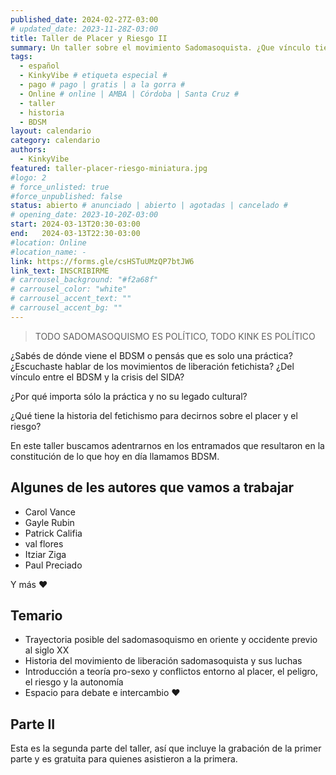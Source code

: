 ```yaml
---
published_date: 2024-02-27Z-03:00
# updated_date: 2023-11-28Z-03:00
title: Taller de Placer y Riesgo II
summary: Un taller sobre el movimiento Sadomasoquista. ¿Que vínculo tiene el placer y el riesgo? Nos adentramos en la historia de las culturas eróticas sadomasoquistas para recuperar su legado y pensar otras formas de deseo y comunidad posibles.
tags:
  - español
  - KinkyVibe # etiqueta especial #
  - pago # pago | gratis | a la gorra #
  - Online # online | AMBA | Córdoba | Santa Cruz #
  - taller
  - historia
  - BDSM
layout: calendario
category: calendario
authors:
  - KinkyVibe
featured: taller-placer-riesgo-miniatura.jpg
#logo: 2
# force_unlisted: true
#force_unpublished: false
status: abierto # anunciado | abierto | agotadas | cancelado #
# opening_date: 2023-10-20Z-03:00
start: 2024-03-13T20:30-03:00
end:   2024-03-13T22:30-03:00
#location: Online
#location_name: -
link: https://forms.gle/csHSTuUMzQP7btJW6
link_text: INSCRIBIRME
# carrousel_background: "#f2a68f"
# carrousel_color: "white"
# carrousel_accent_text: ""
# carrousel_accent_bg: ""
---
```

> TODO SADOMASOQUISMO ES POLÍTICO, TODO KINK ES POLÍTICO

¿Sabés de dónde viene el BDSM o pensás que es solo una práctica? ¿Escuchaste hablar de los movimientos de liberación fetichista? ¿Del vínculo entre el BDSM y la crisis del SIDA? 

¿Por qué importa sólo la práctica y no su legado cultural? 

¿Qué tiene la historia del fetichismo para decirnos sobre el placer y el riesgo? 

En este taller buscamos adentrarnos en los entramados que resultaron en la constitución de lo que hoy en día llamamos BDSM.

## Algunes de les autores que vamos a trabajar ##
- Carol Vance 
- Gayle Rubin
- Patrick Califia 
- val flores 
- Itziar Ziga
- Paul Preciado

Y más ♥️

## Temario ##
- Trayectoria posible del sadomasoquismo en oriente y occidente previo al siglo XX
- Historia del movimiento de liberación sadomasoquista y sus luchas 
- Introducción a teoría pro-sexo y conflictos entorno al placer, el peligro, el riesgo y la autonomía 
- Espacio para debate e intercambio ❤️  

## Parte II

Esta es la segunda parte del taller, así que incluye la grabación de la primer parte y es gratuita para quienes asistieron a la primera.
